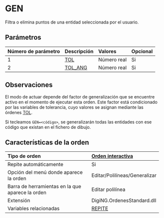 # GEN

Filtra o elimina puntos de una entidad seleccionada por el usuario.

## Parámetros

| Número de parámetro | Descripción | Valores | Opcional |
| :--- | :--- | :--- | :--- |
| 1 | [TOL](/digi3d-net/referencia/ventana-de-dibujo/variables/t/tol.md) | Número real | Si |
| 2 | [TOL\_ANG](/digi3d-net/referencia/ventana-de-dibujo/variables/t/tol-ang.md) | Número real | Si |

## Observaciones

El modo de actuar depende del factor de generalización que se encuentre activo en el momento de ejecutar esta orden. Este factor está condicionado por las variables de tolerancia, cuyo valores se asignan mediante las órdenes [TOL](/digi3d-net/referencia/ventana-de-dibujo/variables/t/tol.md).

Si tecleamos `GEN=<código>`, se generalizarán todas las entidades con ese código que existan en el fichero de dibujo.

## Características de la orden

| Tipo de orden | [Orden interactiva](gen.md) |
| :--- | :--- |
| Repite automáticamente | Si |
| Opción del menú donde aparece la orden | Editar/Polilíneas/Generalizar |
| Barra de herramientas en la que aparece la orden | Editar polilínea |
| Extensión | DigiNG.OrdenesStandard.dll |
| Variables relacionadas | [REPITE](/digi3d-net/referencia/ventana-de-dibujo/variables/r/repite.md) |


